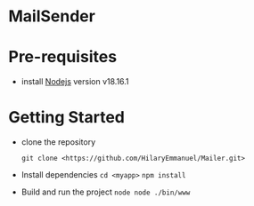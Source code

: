 # MailSender

# Pre-requisites
- install [Nodejs](https://nodejs.org/en/blog/release/v18.16.1) version v18.16.1

# Getting Started
- clone the repository

  ` git clone <https://github.com/HilaryEmmanuel/Mailer.git> `

- Install dependencies
  ` cd <myapp> `
  ` npm install `

- Build and run the project
  ` node node ./bin/www `
